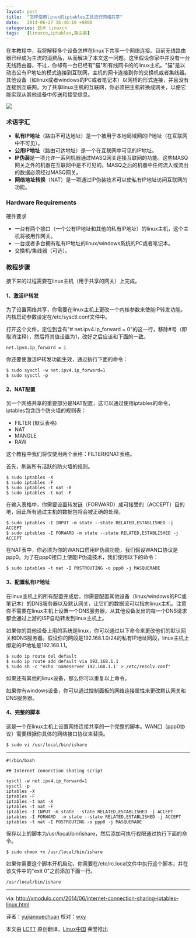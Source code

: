 ```yaml
---
layout: post
title:	"怎样使用linux的iptables工具进行网络共享"
date:	2014-06-27 16:46:10 +0800 
categories:	技术 linuxcn 
tags:	[linuxcn,iptables,路由器]
---
```



在本教程中，我将解释多个设备怎样在linux下共享一个网络连接。目前无线路由器已经成为主流的消费品，从而解决了本文这一问题。这里假设你家中并没有一台无线路由器，不过，你却有一台已经有"猫"和有线网卡的的linux主机。"猫"是以动态公有IP地址的模式连接到互联网，主机的网卡连接到你的交换机或者集线器。其他设备（如linux或者windows的PC或者笔记本）以网桥的形式连接，并且没有连接到互联网。为了共享linux主机的互联网，你必须把主机转换成网关，以便它能实现从其他设备中传送和接受信息。


![](/Asserts/Images//attachment/album/201406/27/164612j059995so0l900e9.png)


### 术语字汇


* **私有IP地址**（路由不可达地址）是一个被用于本地局域网的IP地址（在互联网中不可见）。
* **公用IP地址**（路由可达地址）是一个在互联网中可见的IP地址。
* **IP伪装**是一项允许一系列机器通过MASQ网关连接互联网的功能。这些MASQ网关之外的机器在互联网中是不可见的。MASQ之后的机器中任何流入或流出的数据必须经过MASQ网关。
* **网络地址转换**（NAT）是一项通过IP伪装技术可以使私有IP地址访问互联网的功能。


### Hardware Requirements


硬件要求


* 一台有两个接口（一个公有IP地址和其他的私有IP地址）的linux主机，这个主机将被用作网关。
* 一台或者多台拥有私有IP地址的linux/windows系统的PC或者笔记本。
* 交换机/集线器（可选）。


### 教程步骤


接下来的过程需要在linux主机（用于共享的网关）上完成。


#### 1、激活IP转发


为了设置网络共享，你需要在linux主机上更改一个内核参数来使能IP转发功能。内核启动参数设定在/etc/sysctl.conf文件中。


打开这个文件，定位到含有"# net.ipv4.ip\_forward = 0"的这一行，移除#号（即取消注释），然后将其值设置为1，改好之后应该和下面的一致。



```
net.ipv4.ip_forward = 1

```

你还要使激活IP转发功能生效，通过执行下面的命令：



```
$ sudo sysctl -w net.ipv4.ip_forward=1
$ sudo sysctl -p

```

#### 2、NAT配置


另一个网络共享的重要部分是NAT配置，这可以通过使用iptables的命令，iptables包含四个防火墙的规则表：


* FILTER (默认表格)
* NAT
* MANGLE
* RAW


这个教程中我们将仅使用两个表格：FILTER和NAT表格。


首先，刷新所有活跃的防火墙的规则。



```
$ sudo iptables -X
$ sudo iptables -F
$ sudo iptables -t nat -X
$ sudo iptables -t nat -F

```

在输入表格中，你需要设置转发链（FORWARD）成可接受的（ACCEPT）目的地，因此所有通过主机的数据包将会被正确的处理。



```
$ sudo iptables -I INPUT -m state --state RELATED,ESTABLISHED -j ACCEPT
$ sudo iptables -I FORWARD -m state --state RELATED,ESTABLISHED -j ACCEPT

```

在NAT表中，你必须为你的WAN口启用IP伪装功能，我们假设WAN口协议是ppp0。为了在ppp0接口上使能IP伪造技术，我们使用以下的命令：



```
$ sudo iptables -t nat -I POSTROUTING -o ppp0 -j MASQUERADE

```

#### 3、配置私有IP地址


在linux主机上的所有配置完成后，你需要配置其他设备（linux/windows的PC或笔记本）的DNS服务器以及默认网关，让它们的数据流可以指向linux主机。注意你不需要在linux主机上设置一个DNS服务器，从其他设备发出的每一个DNS请求都会通过上游的ISP自动转发到linux主机上。


如果你的其他设备上用的系统是linux，你可以通过以下命令来更改他们的默认网关和DNS服务器。假设你的网段是192.168.1.0/24的私有IP地址网段，linux主机上绑定的IP地址是192.168.1.1。



```
$ sudo ip route del default
$ sudo ip route add default via 192.168.1.1
$ sudo sh -c "echo 'nameserver 192.168.1.1' > /etc/resolv.conf"

```

如果还有其他的linux设备，那么你可以重复以上命令。


如果你有windows设备，你可以通过控制面板的网络连接属性来更改默认网关和DNS服务器。


#### 4、完整的脚本


这是一个在linux主机上设置网络连接共享的一个完整的脚本。WAN口（ppp0协议）需要根据你具体的网络接口协议来替换。



```
$ sudo vi /usr/local/bin/ishare

```



---



```
#!/bin/bash

## Internet connection shating script

sysctl -w net.ipv4.ip_forward=1
sysctl -p
iptables -X
iptables -F
iptables -t nat -X
iptables -t nat -F
iptables -I INPUT -m state --state RELATED,ESTABLISHED -j ACCEPT
iptables -I FORWARD  -m state --state RELATED,ESTABLISHED -j ACCEPT
iptables -t nat -I POSTROUTING -o ppp0 -j MASQUERADE

```

保存以上的脚本为/usr/local/bin/ishare，然后添加可执行权限通过执行下面的命令。



```
$ sudo chmox +x /usr/local/bin/ishare

```

如果你需要这个脚本开机启动，你需要在/etc/rc.local文件中执行这个脚本，并在该文件中的"exit 0"之前添加下面一行。



```
/usr/local/bin/ishare

```



---


via: <http://xmodulo.com/2014/06/internet-connection-sharing-iptables-linux.html>


译者：[yujianxuechuan](https://github.com/yujianxuechuan) 校对：[wxy](https://github.com/wxy)


本文由 [LCTT](https://github.com/LCTT/TranslateProject) 原创翻译，[Linux中国](http://linux.cn/) 荣誉推出
